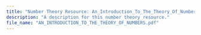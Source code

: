 ```yaml
---
title: "Number Theory Resource: An_Introduction_To_The_Theory_Of_Numbers"
description: "A description for this number theory resource."
file_name: "AN_INTRODUCTION_TO_THE_THEORY_OF_NUMBERS.pdf"
---
```

